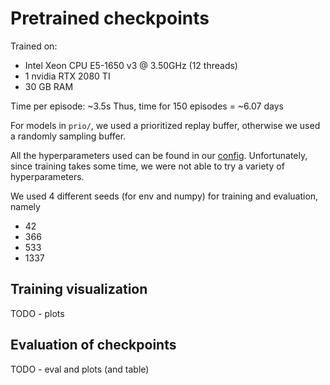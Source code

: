 # Pretrained checkpoints

Trained on:
 * Intel Xeon CPU E5-1650 v3 @ 3.50GHz (12 threads)
 * 1 nvidia RTX 2080 TI
 * 30 GB RAM

Time per episode: ~3.5s
Thus, time for 150 episodes = ~6.07 days

For models in `prio/`, we used a prioritized replay buffer,
otherwise we used a randomly sampling buffer.

All the hyperparameters used can be found in our [config](https://github.com/Dschimm/rl-project/blob/main/src/config.py).
Unfortunately, since training takes some time, we were not able to try a variety of hyperparameters.

We used 4 different seeds (for env and numpy) for training and evaluation, namely
 * 42
 * 366
 * 533
 * 1337

## Training visualization

TODO - plots

## Evaluation of checkpoints

TODO - eval and plots (and table)
